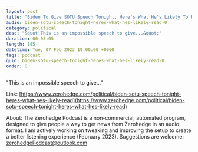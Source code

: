 ```yaml
---
layout: post
title: "Biden To Give SOTU Speech Tonight, Here's What He's Likely To Read"
audio: biden-sotu-speech-tonight-heres-what-hes-likely-read-0
category: political
desc: "&quot;This is an impossible speech to give...&quot;"
duration: 00:03:05
length: 185
datetime: Tue, 07 Feb 2023 19:00:00 +0000
tags: podcast
guid: biden-sotu-speech-tonight-heres-what-hes-likely-read-0
order: 0
---
```

&quot;This is an impossible speech to give...&quot;

Link: [https://www.zerohedge.com/political/biden-sotu-speech-tonight-heres-what-hes-likely-read](https://www.zerohedge.com/political/biden-sotu-speech-tonight-heres-what-hes-likely-read)

About: The Zerohedge Podcast is a non-commercial, automated program, designed to give people a way to get news from Zerohedge in an audio format.  I am actively working on tweaking and improving the setup to create a better listening experience (February 2023).  Suggestions are welcome: [zerohedgePodcast@outlook.com](mailto:zerohedgePodcast@outlook.com)